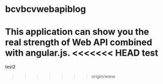 bcvbcvwebapiblog
==========
This application can show you the real strength of Web API combined with angular.js.
<<<<<<< HEAD
test
=======

test2
>>>>>>> origin/www
